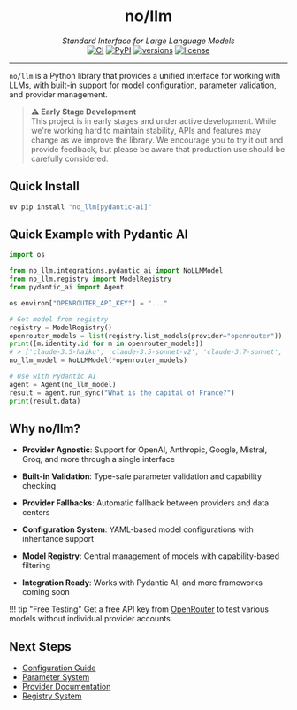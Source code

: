 <div align="center">
  <h1>no/llm</h1>
  <em>Standard Interface for Large Language Models</em>
</div>

<div align="center">
  <a href="https://github.com/Noxus-AI/no-llm/actions/workflows/ci.yml"><img src="https://github.com/Noxus-AI/no-llm/actions/workflows/ci.yml/badge.svg" alt="CI"></a>
  <a href="https://pypi.python.org/pypi/no_llm"><img src="https://img.shields.io/pypi/v/no_llm.svg" alt="PyPI"></a>
  <a href="https://github.com/Noxus-AI/no-llm"><img src="https://img.shields.io/pypi/pyversions/no_llm.svg" alt="versions"></a>
  <a href="https://github.com/Noxus-AI/no-llm/blob/main/LICENSE"><img src="https://img.shields.io/github/license/Noxus-AI/no-llm.svg" alt="license"></a>
</div>

---

`no/llm` is a Python library that provides a unified interface for working with LLMs, with built-in support for model configuration, parameter validation, and provider management.

> **⚠️ Early Stage Development**  
> This project is in early stages and under active development. While we're working hard to maintain stability, APIs and features may change as we improve the library. We encourage you to try it out and provide feedback, but please be aware that production use should be carefully considered.

## Quick Install

```bash
uv pip install "no_llm[pydantic-ai]"
```

## Quick Example with Pydantic AI

```python
import os

from no_llm.integrations.pydantic_ai import NoLLMModel
from no_llm.registry import ModelRegistry
from pydantic_ai import Agent

os.environ["OPENROUTER_API_KEY"] = "..."

# Get model from registry
registry = ModelRegistry()
openrouter_models = list(registry.list_models(provider="openrouter"))
print([m.identity.id for m in openrouter_models])
# > ['claude-3.5-haiku', 'claude-3.5-sonnet-v2', 'claude-3.7-sonnet', 'deepseek-chat', 'deepseek-r1-llama-70b-distilled', 'deepseek-reasoner', ...]
no_llm_model = NoLLMModel(*openrouter_models)

# Use with Pydantic AI
agent = Agent(no_llm_model)
result = agent.run_sync("What is the capital of France?")
print(result.data)
```

## Why no/llm?

* __Provider Agnostic__: Support for OpenAI, Anthropic, Google, Mistral, Groq, and more through a single interface

* __Built-in Validation__: Type-safe parameter validation and capability checking

* __Provider Fallbacks__: Automatic fallback between providers and data centers

* __Configuration System__: YAML-based model configurations with inheritance support

* __Model Registry__: Central management of models with capability-based filtering

* __Integration Ready__: Works with Pydantic AI, and more frameworks coming soon

!!! tip "Free Testing"
    Get a free API key from [OpenRouter](https://openrouter.ai/keys) to test various models without individual provider accounts.

## Next Steps

- [Configuration Guide](configs/overview.md)
- [Parameter System](parameters/overview.md)
- [Provider Documentation](providers/overview.md)
- [Registry System](registry.md)
